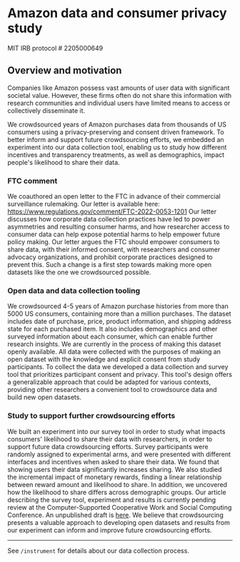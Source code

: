 # Amazon data and consumer privacy study

MIT IRB protocol # 2205000649

## Overview and motivation
Companies like Amazon possess vast amounts of user data with significant societal value. However, these firms often do not share this information with research communities and individual users have limited means to access or collectively disseminate it. 

We crowdsourced years of Amazon purchases data from thousands of US consumers using a privacy-preserving and consent driven framework. 
To better inform and support future crowdsourcing efforts, we embedded an experiment into our data collection tool, enabling us to study how different incentives and transparency treatments, as well as demographics, impact people's likelihood to share their data.


### FTC comment
We coauthored an open letter to the FTC in advance of their commercial surveillance rulemaking.  Our letter is available here: https://www.regulations.gov/comment/FTC-2022-0053-1201 
Our letter discusses how corporate data collection practices have led to power asymmetries and resulting consumer harms, and how researcher access to consumer data can help expose potential harms to help empower future policy making. Our letter argues the FTC should empower consumers to share data, with their informed consent, with researchers and consumer advocacy organizations, and prohibit corporate practices designed to prevent this. Such a change is a first step towards making more open datasets like the one we crowdsourced possible.

### Open data and data collection tooling
We crowdsourced 4-5 years of Amazon purchase histories from more than 5000 US consumers, containing more than a million purchases. The dataset includes date of purchase, price, product information, and shipping address state for each purchased item. It also includes demographics and other surveyed information about each consumer, which can enable further research insights. We are currently in the process of making this dataset openly available. All data were collected with the purposes of making an open dataset with the knowledge and explicit consent from study participants. To collect the data we developed a data collection and survey tool that prioritizes participant consent and privacy.  This tool's design offers a generalizable approach that could be adapted for various contexts, providing other researchers a convenient tool to crowdsource data and build new open datasets. 


### Study to support further crowdsourcing efforts
We built an experiment into our survey tool in order to study what impacts consumers' likelihood to share their data with researchers, in order to support future data crowdsourcing  efforts. Survey participants were randomly assigned to experimental arms, and were presented with different interfaces and incentives when asked to share their data. We found that showing users their data significantly increases sharing. We also studied the incremental impact of monetary rewards, finding a linear relationship between reward amount and likelihood to share. In addition, we uncovered how the likelihood to share differs across demographic groups. Our article describing the survey tool, experiment and results is currently pending review at the Computer-Supported Cooperative Work and Social Computing Conference. 
An unpublished draft is [here](https://drive.google.com/file/d/1IxJXrmh78Pk1HRcqm_nt05pKAuwpR57p/view). We believe that crowdsourcing presents a valuable approach to developing open datasets and results from our experiment can inform and improve future crowdsourcing efforts.

---
See `/instrument` for details about our data collection process.

